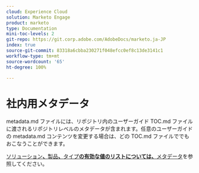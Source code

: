 ```yaml
---
cloud: Experience Cloud
solution: Marketo Engage
product: marketo
type: Documentation
mini-toc-levels: 2
git-repo: https://git.corp.adobe.com/AdobeDocs/marketo.ja-JP
index: true
source-git-commit: 83318a6cbba230271f048efcc0ef8c13de3141c1
workflow-type: tm+mt
source-wordcount: '65'
ht-degree: 100%

---
```



# 社内用メタデータ

metadata.md ファイルには、リポジトリ内のユーザーガイド TOC.md ファイルに渡されるリポジトリレベルのメタデータが含まれます。任意のユーザーガイドの metadata.md コンテンツを変更する場合は、どの TOC.md ファイルででもおこなうことができます。

[ソリューション&#x200B;**、**&#x200B;製品&#x200B;**、**&#x200B;タイプ&#x200B;**の有効な値のリストについては、**&#x200B;メタデータ](https://experienceleague.adobe.com/docs/authoring-guide-exl/using/editing/user-guide-setup/metadata.html?lang=jp)を参照してください。
